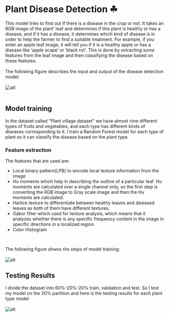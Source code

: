 # Plant Disease Detection ☘

This model tries to find out if there is a disease in the crop or not. It takes an RGB image of the plant’ leaf and determines if this plant is healthy or has a disease, and if it has a disease, it determines which kind of disease is in order to help the farmer to find a suitable treatment. For example, if you enter an apple leaf image, it will tell you if it is a healthy apple or has a disease like ‘apple scape’ or ‘black rot'. This is done by extracting some features from the leaf image and then classifying the disease based on these features. 
<br>
<br>
The following figure describes the input and output of the disease detection model:
<br>
<br>
![alt](https://drive.google.com/uc?export=view&id=1ZifwqTNsCiU2eVKTnXZCOVmcz1elrG0X)
<br>
<br>

## Model training
In the dataset called "Plant village dataset" we have almost nine different types of fruits and vegetables, and each type has different kinds of diseases corresponding to it. I train a Random Forest model for each type of plant so it can classify the disease based on the plant type.
<br>

### Feature extraction
The features that are used are: 

- Local binary pattern(LPB) to encode local texture information from the image
- Hu moments which help in describing the outline of a particular leaf. Hu moments are calculated over a single channel only, so the first step is converting the RGB image to Gray scale image and then the Hu moments are calculated.
- Harlick texture to differentiate between healthy leaves and diseased leaves as both of them have different textures.
- Gabor filter which used for texture analysis, which means that it analyzes whether there is any specific frequency content in the image in specific directions in a localized region
- Color Histogram
<br>

The following figure shwos the steps of model training:
<br>
<br>
![alt](https://drive.google.com/uc?export=view&id=1Uxc5M8tssRRjqXTLA0_77PfJq_anei41)
<br>

## Testing Results
I divide the dataset into 60%-20%-20% train, validation and test. So I test my model on the 20% partition and here is the testing results for each plant type model
<br>
<br>
![alt](https://drive.google.com/uc?export=view&id=1EdDZVWk46c3gEo85JzE7nceSYcoSENVh)





